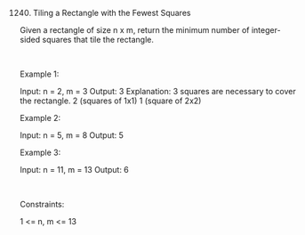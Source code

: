 1240. Tiling a Rectangle with the Fewest Squares

Given a rectangle of size n x m, return the minimum number of integer-sided squares that tile the rectangle.

 

Example 1:

Input: n = 2, m = 3
Output: 3
Explanation: 3 squares are necessary to cover the rectangle.
2 (squares of 1x1)
1 (square of 2x2)

Example 2:

Input: n = 5, m = 8
Output: 5


Example 3:

Input: n = 11, m = 13
Output: 6


 

Constraints:

1 <= n, m <= 13